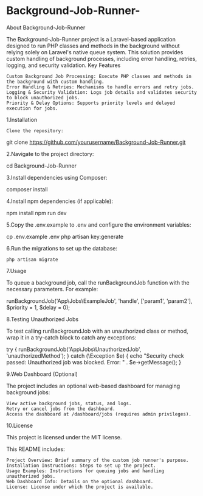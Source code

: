 
# Background-Job-Runner-
About Background-Job-Runner

The Background-Job-Runner project is a Laravel-based application designed to run PHP classes and methods in the background without relying solely on Laravel's native queue system. This solution provides custom handling of background processes, including error handling, retries, logging, and security validation.
Key Features

    Custom Background Job Processing: Execute PHP classes and methods in the background with custom handling.
    Error Handling & Retries: Mechanisms to handle errors and retry jobs.
    Logging & Security Validation: Logs job details and validates security to block unauthorized jobs.
    Priority & Delay Options: Supports priority levels and delayed execution for jobs.

1.Installation

    Clone the repository:

git clone https://github.com/yourusername/Background-Job-Runner.git

2.Navigate to the project directory:

cd Background-Job-Runner

3.Install dependencies using Composer:

composer install

4.Install npm dependencies (if applicable):

npm install
npm run dev

5.Copy the .env.example to .env and configure the environment variables:

cp .env.example .env
php artisan key:generate

6.Run the migrations to set up the database:

    php artisan migrate

7.Usage

To queue a background job, call the runBackgroundJob function with the necessary parameters. For example:

runBackgroundJob('App\Jobs\ExampleJob', 'handle', ['param1', 'param2'], $priority = 1, $delay = 0);

8.Testing Unauthorized Jobs

To test calling runBackgroundJob with an unauthorized class or method, wrap it in a try-catch block to catch any exceptions:

try {
    runBackgroundJob('App\Jobs\UnauthorizedJob', 'unauthorizedMethod');
} catch (\Exception $e) {
    echo "Security check passed: Unauthorized job was blocked. Error: " . $e->getMessage();
}

9.Web Dashboard (Optional)

The project includes an optional web-based dashboard for managing background jobs:

    View active background jobs, status, and logs.
    Retry or cancel jobs from the dashboard.
    Access the dashboard at /dashboard/jobs (requires admin privileges).

10.License

This project is licensed under the MIT license.

This README includes:

    Project Overview: Brief summary of the custom job runner's purpose.
    Installation Instructions: Steps to set up the project.
    Usage Examples: Instructions for queuing jobs and handling unauthorized jobs.
    Web Dashboard Info: Details on the optional dashboard.
    License: License under which the project is available.